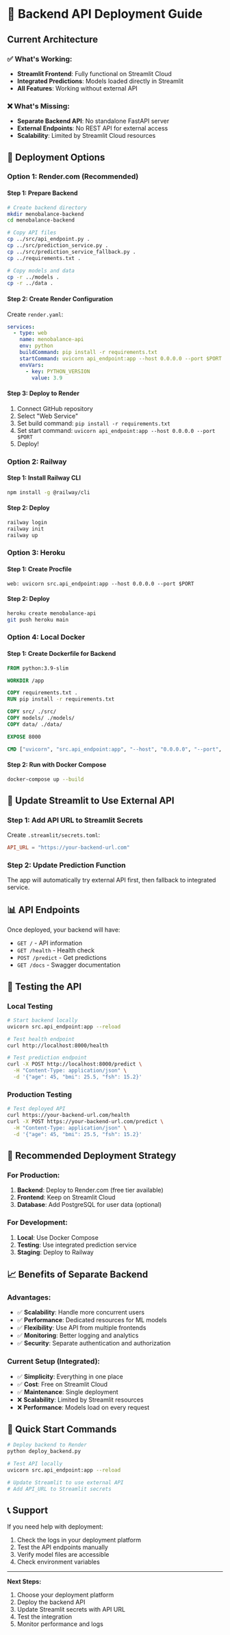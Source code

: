 # 🚀 Backend API Deployment Guide

## Current Architecture

### ✅ **What's Working:**
- **Streamlit Frontend**: Fully functional on Streamlit Cloud
- **Integrated Predictions**: Models loaded directly in Streamlit
- **All Features**: Working without external API

### ❌ **What's Missing:**
- **Separate Backend API**: No standalone FastAPI server
- **External Endpoints**: No REST API for external access
- **Scalability**: Limited by Streamlit Cloud resources

## 🎯 **Deployment Options**

### **Option 1: Render.com (Recommended)**

#### **Step 1: Prepare Backend**
```bash
# Create backend directory
mkdir menobalance-backend
cd menobalance-backend

# Copy API files
cp ../src/api_endpoint.py .
cp ../src/prediction_service.py .
cp ../src/prediction_service_fallback.py .
cp ../requirements.txt .

# Copy models and data
cp -r ../models .
cp -r ../data .
```

#### **Step 2: Create Render Configuration**
Create `render.yaml`:
```yaml
services:
  - type: web
    name: menobalance-api
    env: python
    buildCommand: pip install -r requirements.txt
    startCommand: uvicorn api_endpoint:app --host 0.0.0.0 --port $PORT
    envVars:
      - key: PYTHON_VERSION
        value: 3.9
```

#### **Step 3: Deploy to Render**
1. Connect GitHub repository
2. Select "Web Service"
3. Set build command: `pip install -r requirements.txt`
4. Set start command: `uvicorn api_endpoint:app --host 0.0.0.0 --port $PORT`
5. Deploy!

### **Option 2: Railway**

#### **Step 1: Install Railway CLI**
```bash
npm install -g @railway/cli
```

#### **Step 2: Deploy**
```bash
railway login
railway init
railway up
```

### **Option 3: Heroku**

#### **Step 1: Create Procfile**
```
web: uvicorn src.api_endpoint:app --host 0.0.0.0 --port $PORT
```

#### **Step 2: Deploy**
```bash
heroku create menobalance-api
git push heroku main
```

### **Option 4: Local Docker**

#### **Step 1: Create Dockerfile for Backend**
```dockerfile
FROM python:3.9-slim

WORKDIR /app

COPY requirements.txt .
RUN pip install -r requirements.txt

COPY src/ ./src/
COPY models/ ./models/
COPY data/ ./data/

EXPOSE 8000

CMD ["uvicorn", "src.api_endpoint:app", "--host", "0.0.0.0", "--port", "8000"]
```

#### **Step 2: Run with Docker Compose**
```bash
docker-compose up --build
```

## 🔧 **Update Streamlit to Use External API**

### **Step 1: Add API URL to Streamlit Secrets**
Create `.streamlit/secrets.toml`:
```toml
API_URL = "https://your-backend-url.com"
```

### **Step 2: Update Prediction Function**
The app will automatically try external API first, then fallback to integrated service.

## 📊 **API Endpoints**

Once deployed, your backend will have:

- `GET /` - API information
- `GET /health` - Health check
- `POST /predict` - Get predictions
- `GET /docs` - Swagger documentation

## 🧪 **Testing the API**

### **Local Testing**
```bash
# Start backend locally
uvicorn src.api_endpoint:app --reload

# Test health endpoint
curl http://localhost:8000/health

# Test prediction endpoint
curl -X POST http://localhost:8000/predict \
  -H "Content-Type: application/json" \
  -d '{"age": 45, "bmi": 25.5, "fsh": 15.2}'
```

### **Production Testing**
```bash
# Test deployed API
curl https://your-backend-url.com/health
curl -X POST https://your-backend-url.com/predict \
  -H "Content-Type: application/json" \
  -d '{"age": 45, "bmi": 25.5, "fsh": 15.2}'
```

## 🎯 **Recommended Deployment Strategy**

### **For Production:**
1. **Backend**: Deploy to Render.com (free tier available)
2. **Frontend**: Keep on Streamlit Cloud
3. **Database**: Add PostgreSQL for user data (optional)

### **For Development:**
1. **Local**: Use Docker Compose
2. **Testing**: Use integrated prediction service
3. **Staging**: Deploy to Railway

## 📈 **Benefits of Separate Backend**

### **Advantages:**
- ✅ **Scalability**: Handle more concurrent users
- ✅ **Performance**: Dedicated resources for ML models
- ✅ **Flexibility**: Use API from multiple frontends
- ✅ **Monitoring**: Better logging and analytics
- ✅ **Security**: Separate authentication and authorization

### **Current Setup (Integrated):**
- ✅ **Simplicity**: Everything in one place
- ✅ **Cost**: Free on Streamlit Cloud
- ✅ **Maintenance**: Single deployment
- ❌ **Scalability**: Limited by Streamlit resources
- ❌ **Performance**: Models load on every request

## 🚀 **Quick Start Commands**

```bash
# Deploy backend to Render
python deploy_backend.py

# Test API locally
uvicorn src.api_endpoint:app --reload

# Update Streamlit to use external API
# Add API_URL to Streamlit secrets
```

## 📞 **Support**

If you need help with deployment:
1. Check the logs in your deployment platform
2. Test the API endpoints manually
3. Verify model files are accessible
4. Check environment variables

---

**Next Steps:**
1. Choose your deployment platform
2. Deploy the backend API
3. Update Streamlit secrets with API URL
4. Test the integration
5. Monitor performance and logs
